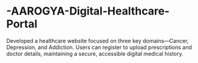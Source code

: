 # -AAROGYA-Digital-Healthcare-Portal
Developed a healthcare website focused on three key domains—Cancer, Depression, and Addiction. Users can register to upload prescriptions and doctor details, maintaining a secure, accessible digital medical history.
